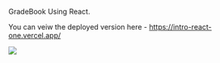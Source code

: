 GradeBook Using React.

You can veiw the deployed version here - https://intro-react-one.vercel.app/

<img src="https://user-images.githubusercontent.com/57373296/75573382-b92bc080-5a2a-11ea-87f8-afa4effedaa3.gif" >
